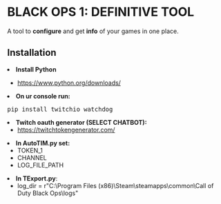 # BLACK OPS 1: DEFINITIVE TOOL

A tool to <strong>configure</strong> and get <strong>info</strong> of your games in one place.

## Installation


  <strong><li>Install Python</li></strong>
    <ul>
    <li><a href="https://www.python.org/downloads/">https://www.python.org/downloads/</a></li>
        </ul>
  
  <li>
    <strong>On ur console run:</strong>
  </li>
    <pre>pip install twitchio watchdog</pre>
       
  <li>
    <strong>Twitch oauth generator (SELECT CHATBOT): </strong>
    <ul>
    <li><a href="https://twitchtokengenerator.com/">https://twitchtokengenerator.com/</a></li>
    </ul>
  </li> 
  <li>
    <strong>In AutoTIM.py set:</strong>
    <ul>
      <li>TOKEN_1</li>
      <li>CHANNEL</li>
      <li>LOG_FILE_PATH</li>
    </ul>
  </li> 
          
<li>
  <strong>  In TExport.py</strong>:
    <ul>
      <li>log_dir = r"C:\Program Files (x86)\Steam\steamapps\common\Call of Duty Black Ops\logs"</li>
    </ul>
  </li>
